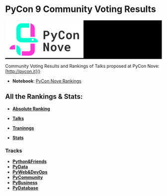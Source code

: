 # PyCon 9 Community Voting Results #

<div style="background-color:#000"> 
    <img src='logos/pycon9.png' width='50%' />
</div>

Community Voting Results and Rankings of Talks proposed at PyCon Nove: [http://pycon.it]()

* **Notebook**: [PyCon Nove Rankings](https://github.com/ernestoarbitrio/pyconit-community-voting/blob/pycon9/Conference%20Talks%20Rankings.ipynb)

## All the Rankings & Stats: ##
* [**Absolute Ranking**](https://gist.github.com/ernestoarbitrio/8127ee3640475979999cf07ee973f1f6#community-voting-results)

* [**Talks**](https://gist.github.com/ernestoarbitrio/8127ee3640475979999cf07ee973f1f6#talks)
* [**Traninngs**](https://gist.github.com/ernestoarbitrio/8127ee3640475979999cf07ee973f1f6#trainings)
* [**Stats**](https://gist.github.com/ernestoarbitrio/8127ee3640475979999cf07ee973f1f6#stats)

### Tracks

*  [**Python&Friends**](https://gist.github.com/ernestoarbitrio/8127ee3640475979999cf07ee973f1f6#pylang)
*  [**PyData**](https://gist.github.com/ernestoarbitrio/8127ee3640475979999cf07ee973f1f6#pydata)
*  [**PyWeb&DevOps**](https://gist.github.com/ernestoarbitrio/8127ee3640475979999cf07ee973f1f6#pyweb)
*  [**PyCommunity**](https://gist.github.com/ernestoarbitrio/8127ee3640475979999cf07ee973f1f6#pycommunity)
*  [**PyBusiness**](https://gist.github.com/ernestoarbitrio/8127ee3640475979999cf07ee973f1f6#pybusiness)
*  [**PyDatabase**](https://gist.github.com/ernestoarbitrio/8127ee3640475979999cf07ee973f1f6#pydb)
